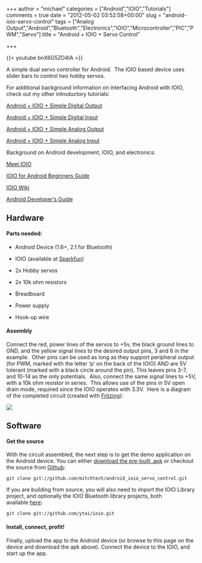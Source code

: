 +++
author = "michael"
categories = ["Android","IOIO","Tutorials"]
comments = true
date = "2012-05-02 03:52:58+00:00"
slug = "android-ioio-servo-control"
tags = ["Analog Output","Android","Bluetooth","Electronics","IOIO","Microcontroller","PIC","PWM","Servo"]
title = "Android + IOIO + Servo Control"

+++

{{< youtube bnX6G5ZO4IA >}}

A simple dual servo controller for Android.  The IOIO based device uses slider bars to control two hobby servos.

For additional background information on interfacing Android with IOIO, check out my other introductory tutorials:

[Android + IOIO + Simple Digital Output](http://mitchtech.net/android-ioio-simple-digital-output/)

[Android + IOIO + Simple Digital Input](http://mitchtech.net/android-ioio-simple-digital-input/)

[Android + IOIO + Simple Analog Output](http://mitchtech.net/android-ioio-simple-analog-output/)

[Android + IOIO + Simple Analog Input](http://mitchtech.net/android-ioio-simple-analog-input/)

Background on Android development, IOIO, and electronics:

[Meet IOIO](http://ytai-mer.blogspot.com/2011/04/meet-ioio-io-for-android.html)

[IOIO for Android Beginners Guide](http://www.sparkfun.com/tutorials/280)

[IOIO Wiki](https://github.com/ytai/ioio/wiki)

[Android Developer’s Guide](http://developer.android.com/guide/index.html)

## Hardware

#### Parts needed:

  * Android Device (1.6+, 2.1 for Bluetooth)

  * IOIO (available at [Sparkfun](http://www.sparkfun.com/products/10748))

  * 2x Hobby servos

  * 2x 10k ohm resistors

  * Breadboard

  * Power supply

  * Hook-up wire

#### Assembly

Connect the red, power lines of the servos to +5v, the black ground lines to GND, and the yellow signal lines to the desired output pins, 3 and 6 in the example.  Other pins can be used as long as they support peripheral output (for PWM, marked with the letter ‘p’ on the back of the IOIO) AND are 5V tolerant (marked with a black circle around the pin). This leaves pins 3-7, and 10-14 as the only potentials.  Also, connect the same signal lines to +5V, with a 10k ohm resistor in series.  This allows use of the pins in 5V open drain mode, required since the IOIO operates with 3.3V.  Here is a diagram of the completed circuit (created with [Fritzing](http://fritzing.org/)):

[![](http://mitchtech.net/wp-content/uploads/2012/05/ioio_dual_servo.png)](http://mitchtech.net/wp-content/uploads/2012/05/ioio_dual_servo.png)

## Software

#### Get the source

With the circuit assembled, the next step is to get the demo application on the Android device. You can either [download the pre-built .apk](http://mitch-tech.appspot.com/ioio/IOIOServoControl.apk) or checkout the source from [Github](https://github.com/mitchtech/android_ioio_servo_control):

```
git clone git://github.com/mitchtech/android_ioio_servo_control.git
```

If you are building from source, you will also need to import the IOIO Library project, and optionally the IOIO Bluetooth library projects, both available [here](https://github.com/ytai/ioio):

```
git clone git://github.com/ytai/ioio.git
```

#### Install, connect, profit!

Finally, upload the app to the Android device (or browse to this page on the device and download the apk above). Connect the device to the IOIO, and start up the app.


